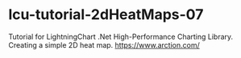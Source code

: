 # lcu-tutorial-2dHeatMaps-07
Tutorial for LightningChart .Net High-Performance Charting Library. Creating a simple 2D heat map. https://www.arction.com/
